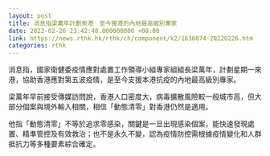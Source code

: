 ```yaml
---
layout: post
title: 消息指梁萬年計劃來港　至今援港的內地最高級別專家
date: 2022-02-26 23:42:48.000000000 +08:00
link: https://news.rthk.hk/rthk/ch/component/k2/1636074-20220226.htm
categories: rthk
---
```


消息指，國家衛健委疫情應對處置工作領導小組專家組組長梁萬年，計劃星期一來港，協助香港應對第五波疫情，是至今支援本港抗疫的內地最高級別專家。

梁萬年早前接受傳媒訪問說，香港人口密度大，病毒擴散風險較一般城市高，但大部分個案與境外輸入相關，相信「動態清零」對香港仍然是適用。

他指「動態清零」不等於追求零感染，關鍵是一旦出現感染個案，能快速發現處置、精準管控及有效救治；也不是永久不變，認為疫情防控需根據疫情變化和人群抵抗力等多種要素綜合確定。
